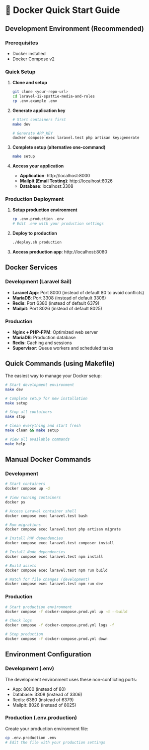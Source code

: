 # 🐳 Docker Quick Start Guide

## Development Environment (Recommended)

### Prerequisites
- Docker installed
- Docker Compose v2

### Quick Setup

1. **Clone and setup**
   ```bash
   git clone <your-repo-url>
   cd laravel-12-spattie-media-and-roles
   cp .env.example .env
   ```

2. **Generate application key**
   ```bash
   # Start containers first
   make dev
   
   # Generate APP_KEY
   docker compose exec laravel.test php artisan key:generate
   ```

3. **Complete setup (alternative one-command)**
   ```bash
   make setup
   ```

4. **Access your application**
   - **Application**: http://localhost:8000
   - **Mailpit (Email Testing)**: http://localhost:8026
   - **Database**: localhost:3308

### Production Deployment

1. **Setup production environment**
   ```bash
   cp .env.production .env
   # Edit .env with your production settings
   ```

2. **Deploy to production**
   ```bash
   ./deploy.sh production
   ```

3. **Access production app**: http://localhost:8080

## Docker Services

### Development (Laravel Sail)
- **Laravel App**: Port 8000 (instead of default 80 to avoid conflicts)
- **MariaDB**: Port 3308 (instead of default 3306)
- **Redis**: Port 6380 (instead of default 6379)
- **Mailpit**: Port 8026 (instead of default 8025)

### Production
- **Nginx + PHP-FPM**: Optimized web server
- **MariaDB**: Production database
- **Redis**: Caching and sessions
- **Supervisor**: Queue workers and scheduled tasks

## Quick Commands (using Makefile)

The easiest way to manage your Docker setup:

```bash
# Start development environment
make dev

# Complete setup for new installation
make setup

# Stop all containers
make stop

# Clean everything and start fresh
make clean && make setup

# View all available commands
make help
```

## Manual Docker Commands

### Development
```bash
# Start containers
docker compose up -d

# View running containers
docker ps

# Access Laravel container shell
docker compose exec laravel.test bash

# Run migrations
docker compose exec laravel.test php artisan migrate

# Install PHP dependencies
docker compose exec laravel.test composer install

# Install Node dependencies
docker compose exec laravel.test npm install

# Build assets
docker compose exec laravel.test npm run build

# Watch for file changes (development)
docker compose exec laravel.test npm run dev
```

### Production
```bash
# Start production environment
docker compose -f docker-compose.prod.yml up -d --build

# Check logs
docker compose -f docker-compose.prod.yml logs -f

# Stop production
docker compose -f docker-compose.prod.yml down
```

## Environment Configuration

### Development (.env)
The development environment uses these non-conflicting ports:
- App: 8000 (instead of 80)
- Database: 3308 (instead of 3306)  
- Redis: 6380 (instead of 6379)
- Mailpit: 8026 (instead of 8025)

### Production (.env.production)
Create your production environment file:
```bash
cp .env.production .env
# Edit the file with your production settings
```
